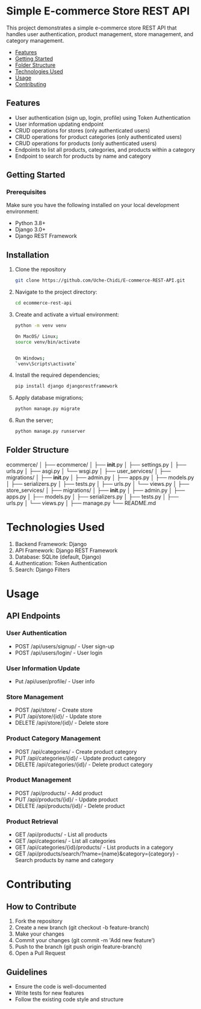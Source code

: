 # Simple E-commerce Store REST API

This project demonstrates a simple e-commerce store REST API that handles user authentication, product management, store management, and category management.


- [Features](#features)
- [Getting Started](#getting-started)
- [Folder Structure](#folder-structure)
- [Technologies Used](#technologies-used)
- [Usage](#usage)
- [Contributing](#contributing)


## Features

- User authentication (sign up, login, profile) using Token Authentication
- User information updating endpoint
- CRUD operations for stores (only authenticated users)
- CRUD operations for product categories (only authenticated users)
- CRUD operations for products (only authenticated users)
- Endpoints to list all products, categories, and products within a category
- Endpoint to search for products by name and category


## Getting Started

### Prerequisites

Make sure you have the following installed on your local development environment:

- Python 3.8+
- Django 3.0+
- Django REST Framework


## Installation

1. Clone the repository
    ```bash
    git clone https://github.com/Uche-Chidi/E-commerce-REST-API.git

2. Navigate to the project directory:
    ```bash
    cd ecommerce-rest-api

3. Create and activate a virtual environment:
    ```bash
    python -m venv venv

    On MacOS/ Linux;
    source venv/bin/activate


    On Windows; 
    `venv\Scripts\activate`

4. Install the required dependencies;
    ```bash
    pip install django djangorestframework

5. Apply database migrations;
    ```bash
    python manage.py migrate

6. Run the server;
    ```bash
    python manage.py runserver

## Folder Structure

ecommerce/
│
├── ecommerce/
│   ├── __init__.py
│   ├── settings.py
│   ├── urls.py
│   ├── asgi.py
│   └── wsgi.py
│
├── user_services/
│   ├── migrations/
│   ├── __init__.py
│   ├── admin.py
│   ├── apps.py
│   ├── models.py
│   ├── serializers.py
│   ├── tests.py
│   ├── urls.py
│   └── views.py
│
├── store_services/
│   ├── migrations/
│   ├── __init__.py
│   ├── admin.py
│   ├── apps.py
│   ├── models.py
│   ├── serializers.py
│   ├── tests.py
│   ├── urls.py
│   └── views.py
│
├── manage.py
└── README.md

# Technologies Used

1. Backend Framework: Django
2. API Framework: Django REST Framework
3. Database: SQLite (default, Django)
4. Authentication: Token Authentication
5. Search: Django Filters

# Usage

## API Endpoints

### User Authentication
- POST /api/users/signup/ - User sign-up
- POST /api/users/login/ - User login

### User Information Update
- Put /api/user/profile/ - User info

### Store Management
- POST /api/store/ - Create store
- PUT /api/store/{id}/ - Update store
- DELETE /api/store/{id}/ - Delete store

### Product Category Management
- POST /api/categories/ - Create product category
- PUT /api/categories/{id}/ - Update product category
- DELETE /api/categories/{id}/ - Delete product category
### Product Management
- POST /api/products/ - Add product
- PUT /api/products/{id}/ - Update product
- DELETE /api/products/{id}/ - Delete product

### Product Retrieval
- GET /api/products/ - List all products
- GET /api/categories/ - List all categories
- GET /api/categories/{id}/products/ - List products in a category
- GET /api/products/search/?name={name}&category={category} - Search products by name and category


# Contributing

## How to Contribute

1. Fork the repository
2. Create a new branch (git checkout -b feature-branch)
3. Make your changes
4. Commit your changes (git commit -m 'Add new feature')
5. Push to the branch (git push origin feature-branch)
6. Open a Pull Request

## Guidelines
- Ensure the code is well-documented
- Write tests for new features
- Follow the existing code style and structure










